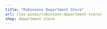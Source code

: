 ```yaml
---
title: "Robinsons Department Store"
url: /las-pinas/robinsons-department-store/
shop: department store
---
```

